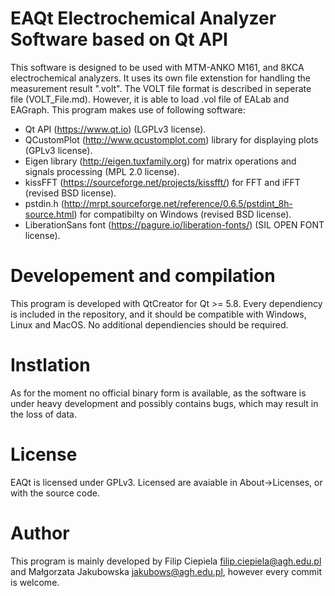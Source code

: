 # EAQt Electrochemical Analyzer Software based on Qt API
This software is designed to be used with MTM-ANKO M161, and 8KCA electrochemical analyzers.
It uses its own file extenstion for handling the measurement result ".volt". The VOLT file
format is described in seperate file (VOLT_File.md). However, it is able to load .vol file
of EALab and EAGraph. This program makes use of following software:
- Qt API (https://www.qt.io) (LGPLv3 license).
- QCustomPlot (http://www.qcustomplot.com) library for displaying plots (GPLv3 license).
- Eigen library (http://eigen.tuxfamily.org) for matrix operations and signals processing (MPL 2.0 license).
- kissFFT (https://sourceforge.net/projects/kissfft/) for FFT and iFFT (revised BSD license).
- pstdin.h (http://mrpt.sourceforge.net/reference/0.6.5/pstdint_8h-source.html) for compatibilty on Windows (revised BSD license).
- LiberationSans font (https://pagure.io/liberation-fonts/) (SIL OPEN FONT license).

# Developement and compilation
This program is developed with QtCreator for Qt >= 5.8. Every dependiency is included
in the repository, and it should be compatible with Windows, Linux and MacOS. No
additional dependiencies should be required.

# Instlation
As for the moment no official binary form is available, as the software is under heavy development
and possibly contains bugs, which may result in the loss of data.

# License
EAQt is licensed under GPLv3. Licensed are avaiable in About->Licenses, or with the source code.

# Author
This program is mainly developed by Filip Ciepiela <filip.ciepiela@agh.edu.pl> and Małgorzata Jakubowska <jakubows@agh.edu.pl>, however every commit is welcome.
